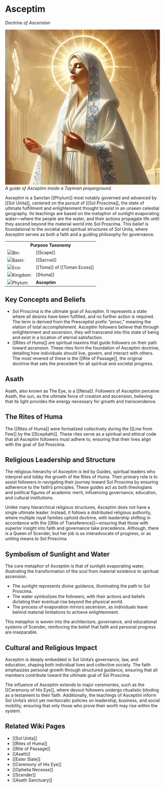 <!-- wiki-header-section:start -->
# Asceptim
_Doctrine of Ascension_

<img src="wiki_images/Asceptim.png"><i>A guide of Asceptim inside a Tayiman prayerground.</i></img>

Asceptim is a Sanctan [[Phylum]] most notably governed and advanced by [[Sol Unita]], centered on the pursuit of [[Sol Proscima]], the state of ultimate fulfillment and enlightenment thought to exist in an unseen celestial geography. Its teachings are based on the metaphor of sunlight evaporating water—where the people are the water, and their actions propagate life until they ascend beyond the material world into Sol Proscima. This belief is foundational to the societal and spiritual structures of Sol Unita, where Asceptim serves as both a faith and a guiding philosophy for governance.
<!-- wiki-header-section:end -->

<!-- taxonomy-table-section:start -->
<div class="taxonomy-table">
  <table>
    <tr>
      <th colspan="3">Purpose Taxonomy</th>
    </tr>
    <tr>
      <td class="taxon-label"><img src="svg/bin.svg" class="taxon-icon">Bin:</td>
      <td class="taxon-content" colspan="2">[[Scape]]</td>
    </tr>
    <tr>
      <td class="taxon-label"><img src="svg/basin.svg" class="taxon-icon">Basin:</td>
      <td class="taxon-content" colspan="2">[[Sacrus]]</td>
    </tr>
    <tr>
      <td class="taxon-label"><img src="svg/eco.svg" class="taxon-icon">Eco:</td>
      <td class="taxon-content" colspan="2">[[Toma]] of [[Toman Ecoss]]</td>
    </tr>
    <tr>
      <td class="taxon-label"><img src="svg/kingdom.svg" class="taxon-icon">Kingdom:</td>
      <td class="taxon-content" colspan="2">[[Huma]]</td>
    </tr>
    <tr>
      <td class="taxon-label"><img src="svg/phylum.svg" class="taxon-icon">Phylum:</td>
      <td class="taxon-content" colspan="2"><strong>Asceptim</strong></td>
    </tr>
  </table>
</div>
<!-- taxonomy-table-section:end -->

## Key Concepts and Beliefs

- Sol Proscima is the ultimate goal of Asceptim. It represents a state where all desires have been fulfilled, and no further action is required. The term is derived from the Presceptist prefix "prosc," meaning the elation of total accomplishment. Asceptim followers believe that through enlightenment and ascension, they will transcend into this state of being and exist in a location of eternal satisfaction.
- [[Rites of Huma]] are spiritual maxims that guide followers on their path toward ascension. These rites form the foundation of Asceptim doctrine, detailing how individuals should live, govern, and interact with others. The most revered of these is the [[Rite of Passage]], the original doctrine that sets the precedent for all spiritual and societal progress.

## Asath

Asath, also known as The Eye, is a [[Nesa]]. Followers of Asceptim perceive Asath, the sun, as the ultimate force of creation and ascension, believing that its light provides the energy necessary for growth and transcendence.

## The Rites of Huma

The [[Rites of Huma]] were formalized collectively during the [[Line from Few]] by the [[Scepitath]]. These rites serve as a spiritual and ethical code that all Asceptim followers must adhere to, ensuring that their lives align with the goal of Sol Proscima.

## Religious Leadership and Structure

The religious hierarchy of Asceptim is led by Guides, spiritual leaders who interpret and lobby the growth of the Rites of Huma. Their primary role is to assist followers in navigating their journey toward Sol Proscima by ensuring adherence to the faith’s principles. These guides act as both theologians and political figures of academic merit, influencing governance, education, and cultural institutions.

Unlike many hierarchical religious structures, Asceptim does not have a single ultimate leader. Instead, it follows a distributed religious authority, where multiple royal families uphold doctrine, with leadership shifting in accordance with the [[Rite of Transference]]—ensuring that those with superior insight into faith and governance take precedence. Although, there is a Queen of Scender, but her job is as interadvocate of progress, or as uniting means to Sol Proscima.

## Symbolism of Sunlight and Water

The core metaphor of Asceptim is that of sunlight evaporating water, illustrating the transformation of the soul from material existence to spiritual ascension.

- The sunlight represents divine guidance, illuminating the path to Sol Proscima.
- The water symbolizes the followers, with their actions and beliefs dictating their eventual rise beyond the physical world.
- The process of evaporation mirrors ascension, as individuals leave behind material limitations to achieve enlightenment.

This metaphor is woven into the architecture, governance, and educational systems of Scender, reinforcing the belief that faith and personal progress are inseparable.

## Cultural and Religious Impact

Asceptim is deeply embedded in Sol Unita’s governance, law, and education, shaping both individual lives and collective society. The faith emphasizes personal growth through structured guidance, ensuring that all members contribute toward the ultimate goal of Sol Proscima.

The influence of Asceptim extends to major ceremonies, such as the [[Ceremony of His Eye]], where devout followers undergo ritualistic blinding as a testament to their faith. Additionally, the teachings of Asceptim inform Sol Unita’s strict yet meritocratic policies on leadership, business, and social mobility, ensuring that only those who prove their worth may rise within the system.

## Related Wiki Pages

- [[Sol Unita]]
- [[Rites of Huma]]
- [[Rite of Passage]]
- [[Asath]]
- [[Ester Slate]]
- [[Ceremony of His Eye]]
- [[Ophelia Necesse]]
- [[Scender]]
- [[Asath Sanctuary]]
